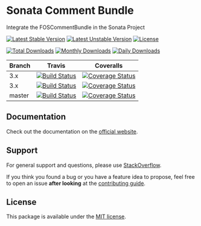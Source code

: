 # Sonata Comment Bundle

Integrate the FOSCommentBundle in the Sonata Project

[![Latest Stable Version](https://poser.pugx.org/sonata-project/comment-bundle/v/stable)](https://packagist.org/packages/sonata-project/comment-bundle)
[![Latest Unstable Version](https://poser.pugx.org/sonata-project/comment-bundle/v/unstable)](https://packagist.org/packages/sonata-project/comment-bundle)
[![License](https://poser.pugx.org/sonata-project/comment-bundle/license)](https://packagist.org/packages/sonata-project/comment-bundle)

[![Total Downloads](https://poser.pugx.org/sonata-project/comment-bundle/downloads)](https://packagist.org/packages/sonata-project/comment-bundle)
[![Monthly Downloads](https://poser.pugx.org/sonata-project/comment-bundle/d/monthly)](https://packagist.org/packages/sonata-project/comment-bundle)
[![Daily Downloads](https://poser.pugx.org/sonata-project/comment-bundle/d/daily)](https://packagist.org/packages/sonata-project/comment-bundle)

Branch | Travis | Coveralls |
------ | ------ | --------- |
3.x   | [![Build Status][travis_legacy_badge]][travis_legacy_link]     | [![Coverage Status][coveralls_legacy_badge]][coveralls_legacy_link]     |
3.x   | [![Build Status][travis_stable_badge]][travis_stable_link]     | [![Coverage Status][coveralls_stable_badge]][coveralls_stable_link]     |
master | [![Build Status][travis_unstable_badge]][travis_unstable_link] | [![Coverage Status][coveralls_unstable_badge]][coveralls_unstable_link] |

## Documentation

Check out the documentation on the [official website](https://sonata-project.org/bundles/comment).

## Support

For general support and questions, please use [StackOverflow](http://stackoverflow.com/questions/tagged/sonata).

If you think you found a bug or you have a feature idea to propose, feel free to open an issue
**after looking** at the [contributing guide](CONTRIBUTING.md).

## License

This package is available under the [MIT license](LICENSE).

[travis_legacy_badge]: https://travis-ci.org/sonata-project/SonataCommentBundle.svg?branch=3.x
[travis_legacy_link]: https://travis-ci.org/sonata-project/SonataCommentBundle
[travis_stable_badge]: https://travis-ci.org/sonata-project/SonataCommentBundle.svg?branch=3.x
[travis_stable_link]: https://travis-ci.org/sonata-project/SonataCommentBundle
[travis_unstable_badge]: https://travis-ci.org/sonata-project/SonataCommentBundle.svg?branch=master
[travis_unstable_link]: https://travis-ci.org/sonata-project/SonataCommentBundle

[coveralls_legacy_badge]: https://coveralls.io/repos/github/sonata-project/SonataCommentBundle/badge.svg?branch=3.x
[coveralls_legacy_link]: https://coveralls.io/github/sonata-project/SonataCommentBundle?branch=3.x
[coveralls_stable_badge]: https://coveralls.io/repos/github/sonata-project/SonataCommentBundle/badge.svg?branch=3.x
[coveralls_stable_link]: https://coveralls.io/github/sonata-project/SonataCommentBundle?branch=3.x
[coveralls_unstable_badge]: https://coveralls.io/repos/github/sonata-project/SonataCommentBundle/badge.svg?branch=master
[coveralls_unstable_link]: https://coveralls.io/github/sonata-project/SonataCommentBundle?branch=master
